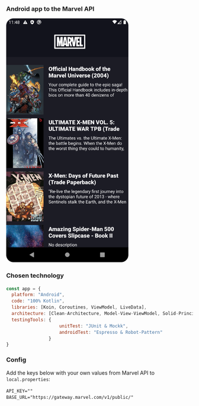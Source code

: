 ### Android app to the Marvel API
<img src="https://github.com/guibury/comics/blob/master/preview.png" width="330">

### Chosen technology  

```javascript
const app = {
  platform: "Android",
  code: "100% Kotlin",
  libraries: [Koin, Coroutines, ViewModel, LiveData],
  architecture: [Clean-Architecture, Model-View-ViewModel, Solid-Principles],
  testingTools: {
                    unitTest: "JUnit & Mockk",
                    androidTest: "Espresso & Robot-Pattern"
                }
}
```

### Config<br/>
Add the keys below with your own values from Marvel API to ```local.properties```:<br/>

```API_KEY=""```<br/>
```BASE_URL="https://gateway.marvel.com/v1/public/"```<br/>
